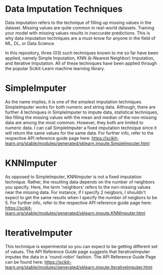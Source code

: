 # Data Imputation Techniques
Data imputation refers to the technique of filling up missing values in the dataset. Missing values are quite common in real-world datasets. Training your model with missing values results in inaccurate predictions. This is why data imputation techniques are a must-know for anyone in the field of ML, DL, or Data Science. 

In this repository, three (03) such techniques known to me so far have been applied, namely Simple Imputation, KNN (k-Nearest Neighbor) Imputation, and Iterative Imputation. All of these techniques have been applied through the popular Scikit-Learn machine learning library.

# SimpleImputer
As the name implies, it is one of the simplest imputation techniques. SimpleImputer works for both numeric and string data. Although, there are further 4 techniques in SimpleImputer to impute data, statistical techniques, like filling the missing values with the mean and median of the non-missing data are among the most common. However, they both are limited to numeric data. I can call SimpleImputer a fixed imputation technique since it will return the same values for the same data. For further info, refer to the respective API reference guide page here: https://scikit-learn.org/stable/modules/generated/sklearn.impute.SimpleImputer.html

# KNNImputer
As opposed to SimpleImputer, KNNImputer is not a fixed imputation technique. Rather, the resulting data depends on the number of neighbors you specify. Here, the term 'neighbors' refers to the non-missing values near the missing data. For instance, if I specify 2 neigbors, I shouldn't expect to get the same results when I specify the number of neigbors to be 5. For further info, refer to the respective API reference guide page here: https://scikit-learn.org/stable/modules/generated/sklearn.impute.KNNImputer.html

# IterativeImputer
This technique is experimental so you can expect to be getting different set of values. The API Reference Guide page suggests that IterativeImputer imputes the data in a 'round-robin' fashion. The API Reference Guide Page can be found here: https://scikit-learn.org/stable/modules/generated/sklearn.impute.IterativeImputer.html
